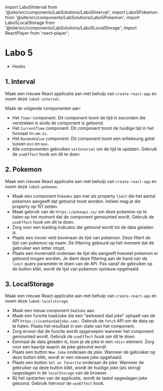 import Labo5Interval from '@site/src/components/LabSolutions/Labo5Interval';
import Labo5Pokemon from '@site/src/components/LabSolutions/Labo5Pokemon';
import Labo5LocalStorage from '@site/src/components/LabSolutions/Labo5LocalStorage';
import ReactPlayer from 'react-player';

# Labo 5

- Hooks

## 1. Interval

Maak een nieuwe React applicatie aan met behulp van `create-react-app` en noem deze `labo5-interval`.
<Timer/>
            
Maak de volgende componenten aan:

- Het `Timer` component. Dit component toont de tijd in seconden die verstreken is sinds de component is getoond. 
- Het `CurrentTime` component. Dit component toont de huidige tijd in het formaat `hh:mm:ss`.
- Het `RandomValue` component. Dit component toont een willekeurig getal tussen `min` en `max`.
- Alle componenten gebruiken `setInterval` om de tijd te updaten. Gebruik de `useEffect` hook om dit te doen.

<div style={{padding: 10, border: "1px dotted black"}}>
    <Labo5Interval/>
</div>

## 2. Pokemon

Maak een nieuwe React applicatie aan met behulp van `create-react-app` en noem deze `labo5-pokemon`.

- Maak een component `Pokedex` aan met als property `limit` die het aantal pokemon aangeeft dat getoond moet worden. Initieel mag je die property op 151 zetten.
- Maak gebruik van de `https://pokeapi.co/` om deze pokemon op te halen op het moment dat de component gemounted wordt. Gebruik de `useEffect` hook om dit te doen.
- Zorg voor een loading indicator die getoond wordt tot de data geladen is.
- Plaats een invoer veld bovenaan de lijst van pokemon. Deze filtert de lijst van pokemon op naam. De filtering gebeurd op het moment dat de gebruiker een letter intypt. 
- Plaats een invoerveld onderaan de lijst die aangeeft hoeveel pokemon er getoond mogen worden. Je dient deze filtering aan de hand van de `limit` query parameter te doen van de API. Pas vanaf de gebruiker op de button klikt, wordt de lijst van pokemon opnieuw opgehaald.

<div style={{padding: 10, border: "1px dotted black"}}>
<Labo5Pokemon/>
</div>

## 3. LocalStorage

Maak een nieuwe React applicatie aan met behulp van `create-react-app` en noem deze `labo5-localstorage`.

- Maak een nieuw component `DadJoke` aan. 
- Maak een functie loadJoke die een "awkward dad joke" ophaalt van de API `https://icanhazdadjoke.com/`. Gebruik de `fetch` API om de data op te halen. Plaats het resultaat in een state van het component.
- Zorg ervoor dat de functie wordt opgeroepen wanneer het component gemounted wordt. Gebruik de `useEffect` hook om dit te doen.
- Eenmaal de data geladen is, toon je de joke in een `<div>` element. Zorg voor een kaartje waarin de joke getoond wordt.
- Plaats een button `New Joke` onderaan de joke. Wanneer de gebruiker op deze button klikt, wordt er een nieuwe joke opgehaald.
- Plaats een button `Set as favorite` onderaan de joke. Wanneer de gebruiker op deze button klikt, wordt de huidige joke (als string) opgeslagen in de `localStorage` van de browser. 
- Bij het opstarten van de applicatie, wordt de laatst opgeslagen joke getoond. Gebruik hiervoor de `useEffect` hook.

<div style={{padding: 10, border: "1px dotted black"}}>
<Labo5LocalStorage/>
</div>